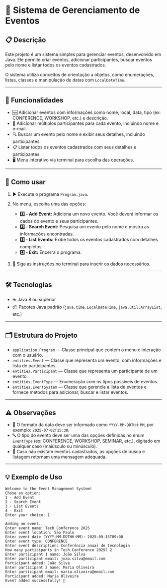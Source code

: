 # 🎉 Sistema de Gerenciamento de Eventos

## 📋 Descrição

Este projeto é um sistema simples para gerenciar eventos, desenvolvido em Java. Ele permite criar eventos, adicionar participantes, buscar eventos pelo nome e listar todos os eventos cadastrados.

O sistema utiliza conceitos de orientação a objetos, como enumerações, listas, classes e manipulação de datas com `LocalDateTime`.

---

## 🚀 Funcionalidades

- 🆕 Adicionar eventos com informações como nome, local, data, tipo (ex: CONFERENCE, WORKSHOP, etc.) e descrição.
- 👥 Adicionar múltiplos participantes para cada evento, incluindo nome e e-mail.
- 🔍 Buscar um evento pelo nome e exibir seus detalhes, incluindo participantes.
- 📋 Listar todos os eventos cadastrados com seus detalhes e participantes.
- 🖥️ Menu interativo via terminal para escolha das operações.

---

## 🎯 Como usar

1. ▶️ Execute o programa `Program.java`.
2. No menu, escolha uma das opções:
   - **1️⃣ - Add Event:** Adiciona um novo evento. Você deverá informar os dados do evento e seus participantes.
   - **2️⃣ - Search Event:** Pesquisa um evento pelo nome e mostra as informações encontradas.
   - **3️⃣ - List Events:** Exibe todos os eventos cadastrados com detalhes completos.
   - **4️⃣ - Exit:** Encerra o programa.

3. 📝 Siga as instruções no terminal para inserir os dados necessários.

---

## 🛠️ Tecnologias

- ☕ Java 8 ou superior  
- 📦 Pacotes Java padrão (`java.time.LocalDateTime`, `java.util.ArrayList`, etc.)

---

## 🗂️ Estrutura do Projeto

- `application.Program` — Classe principal que contém o menu e interação com o usuário.
- `entities.Event` — Classe que representa um evento, com informações e lista de participantes.
- `entities.Participant` — Classe que representa um participante de um evento.
- `entities.EventType` — Enumeração com os tipos possíveis de eventos.
- `entities.EventSystem` — Classe que gerencia a lista de eventos e fornece métodos para adicionar, buscar e listar eventos.

---

## ⚠️ Observações

- 📅 O formato da data deve ser informado como `YYYY-MM-DDTHH:MM`, por exemplo: `2025-07-02T15:30`.
- 🔤 O tipo do evento deve ser uma das opções definidas no enum `EventType` (ex: CONFERENCE, WORKSHOP, SEMINAR, etc.), digitado em qualquer caso (maiúsculo ou minúsculo).
- 🚫 Caso não existam eventos cadastrados, as opções de busca e listagem retornam uma mensagem adequada.

---

## 💡 Exemplo de Uso

```
Welcome to the Event Management System!
Chose an option:
1 - Add Event
2 - Search Event
3 - List Events
4 - Exit
Enter your choice: 1

Adding an event...
Enter event name: Tech Conference 2025
Enter event location: São Paulo
Enter event date (YYYY-MM-DDTHH:MM): 2025-09-15T09:00
Enter event type: CONFERENCE
Enter event description: Conferência anual de tecnologia
How many participants in Tech Conference 2025? 2
Enter participant 1 name: João Silva
Enter participant email: joao.silva@email.com
Participant added: João Silva
Enter participant 2 name: Maria Oliveira
Enter participant email: maria.oliveira@email.com
Participant added: Maria Oliveira
Event added successfully! 🎉
```
